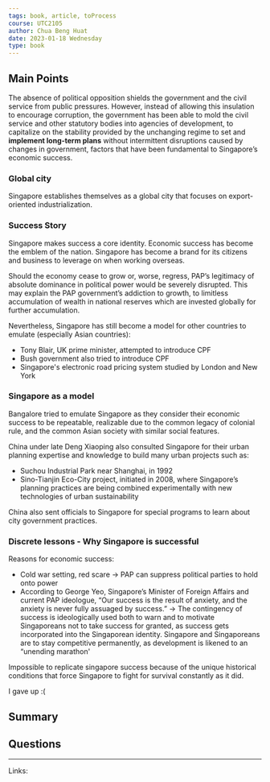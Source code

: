 ```yaml
---
tags: book, article, toProcess
course: UTC2105
author: Chua Beng Huat
date: 2023-01-18 Wednesday
type: book
---
```


## Main Points

The absence of political opposition shields the government and the civil service from public pressures. However, instead of allowing this insulation to encourage corruption, the government has been able to mold the civil service and other statutory bodies into agencies of development, to capitalize on the stability provided by the unchanging regime to set and **implement long-term plans** without intermittent disruptions caused by changes in government, factors that have been fundamental to Singapore’s economic success.

### Global city
Singapore establishes themselves as a global city that focuses on export-oriented industrialization.

### Success Story
Singapore makes success a core identity. Economic success has become the emblem of the nation. Singapore has become a brand for its citizens and business to leverage on when working overseas. 

Should the economy cease to grow or, worse, regress, PAP’s legitimacy of absolute dominance in political power would be severely disrupted. This may explain the PAP government’s addiction to growth, to limitless accumulation of wealth in national reserves which are invested globally for further accumulation.

Nevertheless, Singapore has still become a model for other countries to emulate (especially Asian countries):
- Tony Blair, UK prime minister, attempted to introduce CPF
- Bush government also tried to introduce CPF
- Singapore's electronic road pricing system studied by London and New York

### Singapore as a model
Bangalore tried to emulate Singapore as they consider their economic success to be repeatable, realizable due to the common legacy of colonial rule, and the common Asian society with similar social features.

China under late Deng Xiaoping also consulted Singapore for their urban planning expertise and knowledge to build many urban projects such as:
- Suchou Industrial Park near Shanghai, in 1992
- Sino-Tianjin Eco-City project, initiated in 2008, where Singapore’s planning practices are being combined experimentally with new technologies of urban sustainability

China also sent officials to Singapore for special programs to learn about city government practices.

### Discrete lessons - Why Singapore is successful
Reasons for economic success:
- Cold war setting, red scare → PAP can suppress political parties to hold onto power
- According to George Yeo, Singapore’s Minister of Foreign Affairs and current PAP ideologue, “Our success is the result of anxiety, and the anxiety is never fully assuaged by success.” → The contingency of success is ideologically used both to warn and to motivate Singaporeans not to take success for granted, as success gets incorporated into the Singaporean identity. Singapore and Singaporeans are to stay competitive permanently, as development is likened to an “unending marathon'

Impossible to replicate singapore success because of the unique historical conditions that force Singapore to fight for survival constantly as it did.

I gave up :(

## Summary

## Questions

---
Links:
